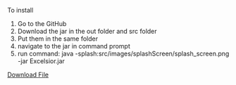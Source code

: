 To install
1. Go to the GitHub
2. Download the jar in the out folder and src folder
3. Put them in the same folder
4. navigate to the jar in command prompt
5. run command: java -splash:src/images/splashScreen/splash_screen.png -jar Excelsior.jar

<a href="test.zip" download>Download File</a>
